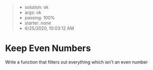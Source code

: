 <!-- BEGIN REPORT -->
> - solution: ok 
> - args: ok 
> - passing: 100% 
> - starter: none 
> - 6/25/2020, 10:03:12 AM
<!-- END REPORT -->

# Keep Even Numbers

Write a function that filters out everything which isn't an even number

